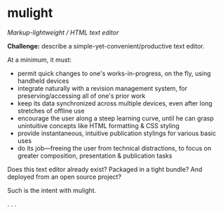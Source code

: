 mulight
=======

*Markup-lightweight / HTML text editor*

__Challenge:__ describe a simple-yet-convenient/productive text editor.

At a minimum, it must:

- permit quick changes to one's works-in-progress, on the fly, using handheld devices
- integrate naturally with a revision management system, for preserving/accessing all of one's prior work
- keep its data synchronized across multiple devices, even after long stretches of offline use
- encourage the user along a steep learning curve, until he can grasp unintuitive concepts like HTML formatting & CSS styling
- provide instantaneous, intuitive publication stylings for various basic uses
- do its job—freeing the user from technical distractions, to focus on greater composition, presentation & publication tasks

Does this text editor already exist? Packaged in a tight bundle? And deployed from an open source project?

Such is the intent with mulight.

. . .

